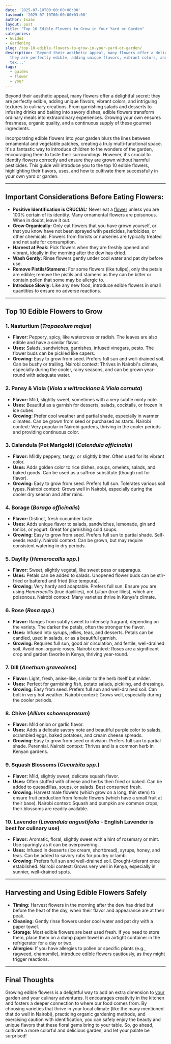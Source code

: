 ```yaml
---
date: '2025-07-10T00:00:00+00:00'
lastmod: '2025-07-10T00:00:00+03:00'
author: Isaac
layout: post
title: "Top 10 Edible Flowers to Grow in Your Yard or Garden"
categories:
- Guides
- Gardening
slug: /top-10-edible-flowers-to-grow-in-your-yard-or-garden/
description: 'Beyond their aesthetic appeal, many flowers offer a delightful secret:
  they are perfectly edible, adding unique flavors, vibrant colors, and intriguing
  tex...'
tags: 
  - guides
  - flower
  - your
---
```

Beyond their aesthetic appeal, many flowers offer a delightful secret: they are perfectly edible, adding unique flavors, vibrant colors, and intriguing textures to culinary creations. From garnishing salads and desserts to infusing drinks and baking into savory dishes, edible flowers transform ordinary meals into extraordinary experiences. Growing your own ensures freshness, organic quality, and a continuous supply of these gourmet ingredients.

Incorporating edible flowers into your garden blurs the lines between ornamental and vegetable patches, creating a truly multi-functional space. It's a fantastic way to introduce children to the wonders of the garden, encouraging them to taste their surroundings. However, it's crucial to identify flowers correctly and ensure they are grown without harmful pesticides. This guide will introduce you to the top 10 edible flowers, highlighting their flavors, uses, and how to cultivate them successfully in your own yard or garden.

---

## Important Considerations Before Eating Flowers:

* **Positive Identification is CRUCIAL:** Never eat a [flower](/posts/best-flowers-for-flourishing-fall-garden/) unless you are 100% certain of its identity. Many ornamental flowers are poisonous. When in doubt, leave it out.
* **Grow Organically:** Only eat flowers that you have grown yourself, or that you know have not been sprayed with pesticides, herbicides, or other chemicals. Flowers from florists or nurseries are typically treated and not safe for consumption.
* **Harvest at Peak:** Pick flowers when they are freshly opened and vibrant, ideally in the morning after the dew has dried.
* **Wash Gently:** Rinse flowers gently under cool water and pat dry before use.
* **Remove Pistils/Stamens:** For some flowers (like tulips), only the petals are edible; remove the pistils and stamens as they can be bitter or contain pollen that some may be allergic to.
* **Introduce Slowly:** Like any new food, introduce edible flowers in small quantities to ensure no adverse reactions.

---

## Top 10 Edible Flowers to Grow

### 1. Nasturtium (*Tropaeolum majus*)

* **Flavor:** Peppery, spicy, like watercress or radish. The leaves are also edible and have a similar flavor.
* **Uses:** Salads, sandwiches, garnishes, infused vinegars, pesto. The flower buds can be pickled like capers.
* **Growing:** Easy to grow from seed. Prefers full sun and well-drained soil. Can be bushy or trailing. Nairobi context: Thrives in Nairobi's climate, especially during the cooler, rainy seasons, and can be grown year-round with adequate water.

### 2. Pansy & Viola (*Viola x wittrockiana* & *Viola cornuta*)

* **Flavor:** Mild, slightly sweet, sometimes with a very subtle minty note.
* **Uses:** Beautiful as a garnish for desserts, salads, cocktails, or frozen in ice cubes.
* **Growing:** Prefer cool weather and partial shade, especially in warmer climates. Can be grown from seed or purchased as starts. Nairobi context: Very popular in Nairobi gardens, thriving in the cooler periods and providing continuous color.

### 3. Calendula (Pot Marigold) (*Calendula officinalis*)

* **Flavor:** Mildly peppery, tangy, or slightly bitter. Often used for its vibrant color.
* **Uses:** Adds golden color to rice dishes, soups, omelets, salads, and baked goods. Can be used as a saffron substitute (though not for flavor).
* **Growing:** Easy to grow from seed. Prefers full sun. Tolerates various soil types. Nairobi context: Grows well in Nairobi, especially during the cooler dry season and after rains.

### 4. Borage (*Borago officinalis*)

* **Flavor:** Distinct, fresh cucumber taste.
* **Uses:** Adds unique flavor to salads, sandwiches, lemonade, gin and tonics, or yogurt. Great for garnishing cold soups.
* **Growing:** Easy to grow from seed. Prefers full sun to partial shade. Self-seeds readily. Nairobi context: Can be grown, but may require consistent watering in dry periods.

### 5. Daylily (*Hemerocallis spp.*)

* **Flavor:** Sweet, slightly vegetal, like sweet peas or asparagus.
* **Uses:** Petals can be added to salads. Unopened flower buds can be stir-fried or battered and fried (like tempura).
* **Growing:** Very hardy and adaptable. Prefers full sun. Ensure you are using *Hemerocallis* (true daylilies), not *Lilium* (true lilies), which are poisonous. Nairobi context: Many varieties thrive in Kenya's climate.

### 6. Rose (*Rosa spp.*)

* **Flavor:** Ranges from subtly sweet to intensely fragrant, depending on the variety. The darker the petals, often the stronger the flavor.
* **Uses:** Infused into syrups, jellies, teas, and desserts. Petals can be candied, used in salads, or as a beautiful garnish.
* **Growing:** Requires full sun, good air circulation, and fertile, well-drained soil. Avoid non-organic roses. Nairobi context: Roses are a significant crop and garden favorite in Kenya, thriving year-round.

### 7. Dill (*Anethum graveolens*)

* **Flavor:** Light, fresh, anise-like, similar to the herb itself but milder.
* **Uses:** Perfect for garnishing fish, potato salads, pickling, and dressings.
* **Growing:** Easy from seed. Prefers full sun and well-drained soil. Can bolt in very hot weather. Nairobi context: Grows well, especially during the cooler periods.

### 8. Chive (*Allium schoenoprasum*)

* **Flavor:** Mild onion or garlic flavor.
* **Uses:** Adds a delicate savory note and beautiful purple color to salads, scrambled eggs, baked potatoes, and cream cheese spreads.
* **Growing:** Easy to grow from seed or division. Prefers full sun to partial shade. Perennial. Nairobi context: Thrives and is a common herb in Kenyan gardens.

### 9. Squash Blossoms (*Cucurbita spp.*)

* **Flavor:** Mild, slightly sweet, delicate squash flavor.
* **Uses:** Often stuffed with cheese and herbs then fried or baked. Can be added to quesadillas, soups, or salads. Best consumed fresh.
* **Growing:** Harvest male flowers (which grow on a long, thin stem) to ensure fruit production from female flowers (which have a small fruit at their base). Nairobi context: Squash and pumpkin are common crops; their blossoms are readily available.

### 10. Lavender (*Lavandula angustifolia* - English Lavender is best for culinary use)

* **Flavor:** Aromatic, floral, slightly sweet with a hint of rosemary or mint. Use sparingly as it can be overpowering.
* **Uses:** Infused in desserts (ice cream, shortbread), syrups, honey, and teas. Can be added to savory rubs for poultry or lamb.
* **Growing:** Prefers full sun and well-drained soil. Drought-tolerant once established. Nairobi context: Grows very well in Kenya, especially in sunnier, well-drained spots.

---

## Harvesting and Using Edible Flowers Safely

* **Timing:** Harvest flowers in the morning after the dew has dried but before the heat of the day, when their flavor and appearance are at their peak.
* **Cleaning:** Gently rinse flowers under cool water and pat dry with a paper towel.
* **Storage:** Most edible flowers are best used fresh. If you need to store them, place them on a damp paper towel in an airtight container in the refrigerator for a day or two.
* **Allergies:** If you have allergies to pollen or specific plants (e.g., ragweed, chamomile), introduce edible flowers cautiously, as they might trigger reactions.

---

## Final Thoughts

Growing edible flowers is a delightful way to add an extra dimension to [your](/posts/how-to-deal-with-moles-in-your-yard/) garden and your culinary adventures. It encourages creativity in the kitchen and fosters a deeper connection to where our food comes from. By choosing varieties that thrive in your local climate (like the many mentioned that do well in Nairobi), practicing organic gardening methods, and exercising caution with identification, you can safely enjoy the beauty and unique flavors that these floral gems bring to your table. So, go ahead, cultivate a more colorful and delicious garden, and let your palate be surprised!
